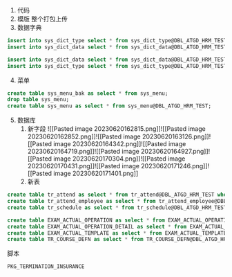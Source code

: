 1. 代码
2. 模版
	整个打包上传
3. 数据字典
```sql
insert into sys_dict_type select * from sys_dict_type@DBL_ATGD_HRM_TEST where dict_type in('NO_ABNORMAL_ATTENDANCE_EMAIL','EMPLOYEE_STATUS','FAMILY_RELATIONS','PAY_SLIP_COMPANY_CONTRIBUTION');
insert into sys_dict_data select * from sys_dict_data@DBL_ATGD_HRM_TEST where dict_type in('NO_ABNORMAL_ATTENDANCE_EMAIL','EMPLOYEE_STATUS','FAMILY_RELATIONS','PAY_SLIP_COMPANY_CONTRIBUTION');

insert into sys_dict_data select * from sys_dict_data@DBL_ATGD_HRM_TEST where dict_type in('EE_GROUP_SORT');
insert into sys_dict_type select * from sys_dict_type@DBL_ATGD_HRM_TEST where dict_type in('EE_GROUP_SORT');
```
4. 菜单
```SQL
create table sys_menu_bak as select * from sys_menu;
drop table sys_menu;
create table sys_menu as select * from sys_menu@DBL_ATGD_HRM_TEST;
```
5. 数据库
	1. 新字段
	![[Pasted image 20230620162815.png]]![[Pasted image 20230620162852.png]]![[Pasted image 20230620163126.png]]![[Pasted image 20230620164342.png]]![[Pasted image 20230620164719.png]]![[Pasted image 20230620164927.png]]![[Pasted image 20230620170304.png]]![[Pasted image 20230620170431.png]]![[Pasted image 20230620171246.png]]![[Pasted image 20230620171401.png]]
	2. 新表
```sql
create table tr_attend as select * from tr_attend@DBL_ATGD_HRM_TEST where 1=2;
create table tr_attend_employee as select * from tr_attend_employee@DBL_ATGD_HRM_TEST where 1=2;
create table tr_schedule as select * from tr_schedule@DBL_ATGD_HRM_TEST where 1=2;

create table EXAM_ACTUAL_OPERATION as select * from EXAM_ACTUAL_OPERATION@DBL_ATGD_HRM_TEST where 1=2;
create table EXAM_ACTUAL_OPERATION_DETAIL as select * from EXAM_ACTUAL_OPERATION_DETAIL@DBL_ATGD_HRM_TEST where 1=2;
create table EXAM_ACTUAL_TEMPLATE as select * from EXAM_ACTUAL_TEMPLATE@DBL_ATGD_HRM_TEST where 1=2;
create table TR_COURSE_DEFN as select * from TR_COURSE_DEFN@DBL_ATGD_HRM_TEST where 1=2;
```

脚本
```
PKG_TERMINATION_INSURANCE
```

